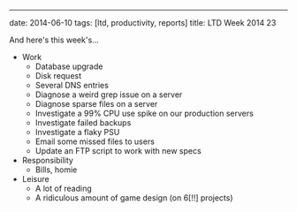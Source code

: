 ---
date: 2014-06-10
tags: [ltd, productivity, reports]
title: LTD Week 2014 23

And here's this week's...

  - Work
    - Database upgrade
    - Disk request
    - Several DNS entries
    - Diagnose a weird grep issue on a server
    - Diagnose sparse files on a server
    - Investigate a 99% CPU use spike on our production servers
    - Investigate failed backups
    - Investigate a flaky PSU
    - Email some missed files to users
    - Update an FTP script to work with new specs
  - Responsibility
    - Bills, homie
  - Leisure
    - A lot of reading
    - A ridiculous amount of game design (on 6[!!] projects)